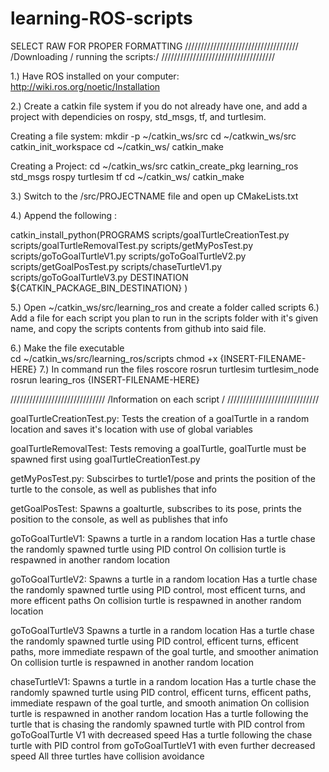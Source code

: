 # learning-ROS-scripts

SELECT RAW FOR PROPER FORMATTING
////////////////////////////////////
/Downloading / running the scripts:/
////////////////////////////////////

1.) Have ROS installed on your computer:
  http://wiki.ros.org/noetic/Installation

2.) Create a catkin file system if you do not already have one, and add a project with dependicies on rospy, std_msgs, tf, and turtlesim.
  
  Creating a file system:
  mkdir -p ~/catkin_ws/src
  cd ~/catkwin_ws/src
  catkin_init_workspace
  cd ~/catkin_ws/
  catkin_make
  
  Creating a Project:
  cd ~/catkin_ws/src
  catkin_create_pkg learning_ros std_msgs rospy turtlesim tf
  cd ~/catkin_ws/
  catkin_make
  
3.) Switch to the /src/PROJECTNAME file and open up CMakeLists.txt
 
4.) Append the following :

catkin_install_python(PROGRAMS
  scripts/goalTurtleCreationTest.py
  scripts/goalTurtleRemovalTest.py
  scripts/getMyPosTest.py
  scripts/goToGoalTurtleV1.py
  scripts/goToGoalTurtleV2.py
  scripts/getGoalPosTest.py
  scripts/chaseTurtleV1.py
  scripts/goToGoalTurtleV3.py
  DESTINATION ${CATKIN_PACKAGE_BIN_DESTINATION}
)

5.) Open ~/catkin_ws/src/learning_ros and create a folder called scripts
6.) Add a file for each script you plan to run in the scripts folder with it's given name, and copy the scripts contents from github into said file.

6.) Make the file executable  
  cd ~/catkin_ws/src/learning_ros/scripts
  chmod +x {INSERT-FILENAME-HERE}
7.) In command run the files
  roscore
  rosrun turtlesim turtlesim_node
  rosrun learing_ros {INSERT-FILENAME-HERE}
  
//////////////////////////////
/Information on each script /
/////////////////////////////

goalTurtleCreationTest.py:
Tests the creation of a goalTurtle in a random location and saves it's location with use of global variables

goalTurtleRemovalTest:
Tests removing a goalTurtle, goalTurtle must be spawned first using goalTurtleCreationTest.py

getMyPosTest.py:
Subscirbes to turtle1/pose and prints the position of the turtle to the console, as well as publishes that info

getGoalPosTest:
Spawns a goalturtle, subscribes to its pose, prints the position to the console, as well as publishes that info

goToGoalTurtleV1:
Spawns a turtle in a random location
Has a turtle chase the randomly spawned turtle using PID control
On collision turtle is respawned in another random location

goToGoalTurtleV2:
Spawns a turtle in a random location
Has a turtle chase the randomly spawned turtle using PID control, most efficent turns, and more efficent paths
On collision turtle is respawned in another random location

goToGoalTurtleV3
Spawns a turtle in a random location
Has a turtle chase the randomly spawned turtle using PID control, efficent turns, efficent paths, more immediate respawn of the goal turtle, and smoother animation
On collision turtle is respawned in another random location

chaseTurtleV1:
Spawns a turtle in a random location
Has a turtle chase the randomly spawned turtle using PID control, efficent turns, efficent paths, immediate respawn of the goal turtle, and smooth animation
On collision turtle is respawned in another random location
Has a turtle following the turtle that is chasing the randomly spawned turtle with PID control from goToGoalTurtle V1 with decreased speed
Has a turtle following the chase turtle with PID control from goToGoalTurtleV1 with even further decreased speed
All three turtles have collision avoidance
